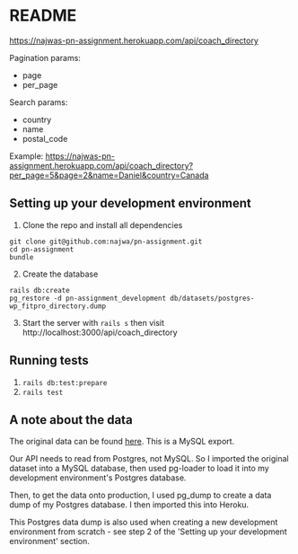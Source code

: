 # README

https://najwas-pn-assignment.herokuapp.com/api/coach_directory

Pagination params:

* page
* per_page


Search params:

* country
* name
* postal_code

Example:
https://najwas-pn-assignment.herokuapp.com/api/coach_directory?per_page=5&page=2&name=Daniel&country=Canada

## Setting up your development environment

1. Clone the repo and install all dependencies
```
git clone git@github.com:najwa/pn-assignment.git
cd pn-assignment
bundle
```
2. Create the database
```
rails db:create
pg_restore -d pn-assignment_development db/datasets/postgres-wp_fitpro_directory.dump
```
3. Start the server with `rails s` then visit http://localhost:3000/api/coach_directory

## Running tests
1. `rails db:test:prepare`
2. `rails test`

## A note about the data
The original data can be found [here](https://to-serve-files.s3.amazonaws.com/wp_fitpro_directory.sql?AWSAccessKeyId=AKIAJIN5VVUBN3EJDOYA&Expires=1525389215&Signature=LYPuex1tErwQIdjDHNzKuMm0aGs%3D). This is a MySQL export.

Our API needs to read from Postgres, not MySQL. So I imported the original dataset into a MySQL database, then used pg-loader to load it into my development environment's Postgres database.

Then, to get the data onto production, I used pg_dump to create a data dump of my Postgres database. I then imported this into Heroku.

This Postgres data dump is also used when creating a new development environment from scratch - see step 2 of the 'Setting up your development environment' section.
